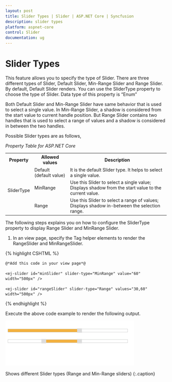 ```yaml
---
layout: post
title: Slider Types | Slider | ASP.NET Core | Syncfusion
description: slider types
platform: aspnet-core
control: Slider
documentation: ug
---
```


# Slider Types

This feature allows you to specify the type of Slider. There are three different types of Slider, Default Slider, Min-Range Slider and Range Slider. By default, Default Slider renders. You can use the SliderType property to choose the type of Slider. Data type of this property is “Enum”

Both Default Slider and Min-Range Slider have same behavior that is used to select a single value. In Min-Range Slider, a shadow is considered from the start value to current handle position. But Range Slider contains two handles that is used to select a range of values and a shadow is considered in between the two handles.

Possible Slider types are as follows,

_Property Table for ASP.NET Core_

<table>
<tr>
<th>
Property</th><th>
Allowed values</th><th>
Description</th></tr>
<tr>
<td rowspan = "3">
SliderType</td><td>
Default (default value)</td><td>
It is the default Slider type. It helps to select a single value. </td></tr>
<tr>
<td>
MinRange</td><td>
Use this Slider to select a single value; Displays shadow from the start value to the current value.</td></tr>
<tr>
<td>
Range</td><td>
Use this Slider to select a range of values; Displays shadow in-between the selection range.</td></tr>
</table>


The following steps explains you on how to configure the SliderType property to display Range Slider and MinRange Slider.

1. In an view page, specify the Tag helper elements to render the RangeSlider and MinRangeSlider.

{% highlight CSHTML %}

	@*Add this code in your view page*@

    <ej-slider id="minSlider" slider-type="MinRange" value="60" width="500px" />

    <ej-slider id="rangeSlider" slider-type="Range" values="30,60" width="500px" />

{% endhighlight %}

Execute the above code example to render the following output.



![](Slider-Types_images/Slider-Types_img1.png)

Shows different Slider types (Range and Min-Range sliders)
{:.caption}
